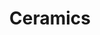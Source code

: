 ---
title: Ceramics
longTitle: 'Ceramics'
tags:
- gccommon
narrowerTerm:
- "[[Decorative arts]]"
relatedTerm:
- "[[Pottery]]"
---